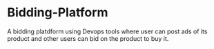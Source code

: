 # Bidding-Platform
A bidding platdform using Devops tools where user can post ads of its product and other users can bid on the product to buy it.
